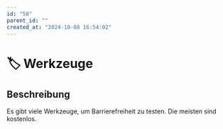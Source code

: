 ```yaml
---
id: "58"
parent_id: ""
created_at: "2024-10-08 16:54:02"
---
```


# 🏷️ Werkzeuge

## Beschreibung

Es gibt viele Werkzeuge, um Barrierefreiheit zu testen. Die meisten sind kostenlos.